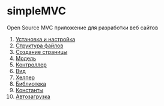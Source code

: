 simpleMVC
=========

Open Source MVC приложение для разработки веб сайтов

<ol>
	<li><a href="https://github.com/zombiQWERTY/simpleMVC/wiki/%D0%A3%D1%81%D1%82%D0%B0%D0%BD%D0%BE%D0%B2%D0%BA%D0%B0-%D0%B8-%D0%BD%D0%B0%D1%81%D1%82%D1%80%D0%BE%D0%B9%D0%BA%D0%B0">Установка и настройка</a></li>
	<li><a href="https://github.com/zombiQWERTY/simpleMVC/wiki/%D0%A1%D1%82%D1%80%D1%83%D0%BA%D1%82%D1%83%D1%80%D0%B0-%D1%84%D0%B0%D0%B9%D0%BB%D0%BE%D0%B2">Структура файлов</a></li>
	<li><a href="https://github.com/zombiQWERTY/simpleMVC/wiki/%D0%A1%D0%BE%D0%B7%D0%B4%D0%B0%D0%BD%D0%B8%D0%B5-%D1%81%D1%82%D1%80%D0%B0%D0%BD%D0%B8%D1%86%D1%8B">Создание страницы</a></li>
	<li><a href="https://github.com/zombiQWERTY/simpleMVC/wiki/%D0%9C%D0%BE%D0%B4%D0%B5%D0%BB%D1%8C">Модель</a></li>
	<li><a href="https://github.com/zombiQWERTY/simpleMVC/wiki/%D0%9A%D0%BE%D0%BD%D1%82%D1%80%D0%BE%D0%BB%D0%BB%D0%B5%D1%80">Контроллер</a></li>
	<li><a href="https://github.com/zombiQWERTY/simpleMVC/wiki/%D0%92%D0%B8%D0%B4">Вид</a></li>
	<li><a href="https://github.com/zombiQWERTY/simpleMVC/wiki/%D0%A5%D0%B5%D0%BB%D0%BF%D0%B5%D1%80">Хелпер</a></li>
	<li><a href="https://github.com/zombiQWERTY/simpleMVC/wiki/%D0%91%D0%B8%D0%B1%D0%BB%D0%B8%D0%BE%D1%82%D0%B5%D0%BA%D0%B0">Библиотека</a></li>
	<li><a href="https://github.com/zombiQWERTY/simpleMVC/wiki/%D0%9A%D0%BE%D0%BD%D1%81%D1%82%D0%B0%D0%BD%D1%82%D1%8B">Константы</a></li>
	<li><a href="https://github.com/zombiQWERTY/simpleMVC/wiki/%D0%90%D0%B2%D1%82%D0%BE%D0%B7%D0%B0%D0%B3%D1%80%D1%83%D0%B7%D0%BA%D0%B0">Автозагрузка</a></li>
</ol>
